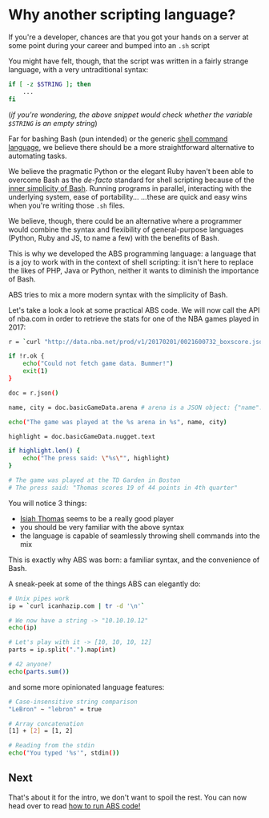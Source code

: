 # Why another scripting language?

If you're a developer, chances are that you got your hands
on a server at some point during your career and bumped
into an `.sh` script

You might have felt, though, that the script was written
in a fairly strange language, with a very untraditional syntax:

``` bash
if [ -z $STRING ]; then
    ...
fi
```

(*if you're wondering, the above snippet would check whether the variable
`$STRING` is an empty string*)

Far for bashing Bash (pun intended) or the generic [shell command language](http://pubs.opengroup.org/onlinepubs/9699919799/utilities/V3_chap02.html),
we believe there should be a more straightforward alternative
to automating tasks.

We believe the pragmatic Python or the elegant Ruby haven't been 
able to overcome Bash as the *de-facto* standard
for shell scripting because of the [inner simplicity of Bash](https://www.quora.com/What-are-the-main-advantages-of-Bash-as-a-programming-language).
Running programs in parallel, interacting with the underlying system,
ease of portability...   ...these are quick and easy wins when you're
writing those `.sh` files.

We believe, though, there could be an alternative where a programmer would
combine the syntax and flexibility of general-purpose languages
(Python, Ruby and JS, to name a few) with the benefits of Bash.

This is why we developed the ABS programming language: a
language that is a joy to work with in the context of shell scripting:
it isn't here to replace the likes of PHP, Java or Python,
neither it wants to diminish the importance of Bash.

ABS tries to mix a more modern syntax with the
simplicity of Bash.

Let's take a look a look at some practical ABS code. We will now
call the API of nba.com in order to retrieve the stats for
one of the NBA games played in 2017:

``` bash
r = `curl "http://data.nba.net/prod/v1/20170201/0021600732_boxscore.json" -H 'DNT: 1' -H 'Accept-Encoding: gzip, deflate, sdch' -H 'Accept-Language: en' -H 'User-Agent: Mozilla/5.0 (Macintosh; Intel Mac OS X 10_11_6) AppleWebKit/537.36 (KHTML, like Gecko) Chrome/57.0.2987.133 Safari/537.36' -H 'Accept: */*' -H 'Referer: http://stats.nba.com/' -H 'Connection: keep-alive' --compressed`;

if !r.ok {
    echo("Could not fetch game data. Bummer!")
    exit(1)
}

doc = r.json()

name, city = doc.basicGameData.arena # arena is a JSON object: {"name": "TD Garden", "city": "Boston"}

echo("The game was played at the %s arena in %s", name, city)

highlight = doc.basicGameData.nugget.text

if highlight.len() {
    echo("The press said: \"%s\"", highlight)
}

# The game was played at the TD Garden in Boston
# The press said: "Thomas scores 19 of 44 points in 4th quarter"
```

You will notice 3 things:

* [Isiah Thomas](https://en.wikipedia.org/wiki/Isaiah_Thomas_(basketball)) seems to be a really good player
* you should be very familiar with the above syntax
* the language is capable of seamlessly throwing shell commands into the mix

This is exactly why ABS was born: a familiar syntax, and the convenience of Bash.

A sneak-peek at some of the things ABS can elegantly do:

``` bash
# Unix pipes work
ip = `curl icanhazip.com | tr -d '\n'`

# We now have a string -> "10.10.10.12"
echo(ip)

# Let's play with it -> [10, 10, 10, 12]
parts = ip.split(".").map(int)

# 42 anyone?
echo(parts.sum())
```

and some more opinionated language features:

``` bash
# Case-insensitive string comparison
"LeBron" ~ "lebron" = true

# Array concatenation
[1] + [2] = [1, 2]

# Reading from the stdin
echo("You typed '%s'", stdin())
```

## Next

That's about it for the intro, we don't want to spoil the rest.
You can now head over to read [how to run ABS code!](/introduction/how-to-run-abs-code)